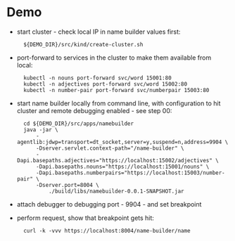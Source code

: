 # Demo

- start cluster - check local IP in name builder values first:

        ${DEMO_DIR}/src/kind/create-cluster.sh

- port-forward to services in the cluster to make them available from local:

        kubectl -n nouns port-forward svc/word 15001:80
        kubectl -n adjectives port-forward svc/word 15002:80
        kubectl -n number-pair port-forward svc/numberpair 15003:80

- start name builder locally from command line, with configuration to hit cluster and remote debugging enabled - see step 00:

        cd ${DEMO_DIR}/src/apps/namebuilder
        java -jar \
            -agentlib:jdwp=transport=dt_socket,server=y,suspend=n,address=9904 \
            -Dserver.servlet.context-path="/name-builder" \
            -Dapi.basepaths.adjectives="https://localhost:15002/adjectives" \
            -Dapi.basepaths.nouns="https://localhost:15001/nouns" \
            -Dapi.basepaths.numberpairs="https://localhost:15003/number-pair" \
            -Dserver.port=8004 \
                ./build/libs/namebuilder-0.0.1-SNAPSHOT.jar


- attach debugger to debugging port - 9904 - and set breakpoint

- perform request, show that breakpoint gets hit:

        curl -k -vvv https://localhost:8004/name-builder/name

